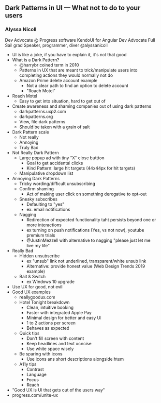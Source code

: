 ## Dark Patterns in UI — What not to do to your users
### Alyssa Nicoll

Dev Advocate @ Progress software
KendoUI for Angular Dev Advocate
Full Sail grad
Speaker, programmer, diver
@alyssanicoll

- UI is like a joke, if you have to explain it, it's not that good
- What is a Dark Pattern?
  - @harrybr coined term in 2010
  - Patterns in UX that are meant to trick/manipulate users into completing actions they would normally not do
  - Amazon Prime delete account example
    - Not a clear path to find an option to delete account
    - "Roach Motel"
- Roach Motel
  - Easy to get into situation, hard to get out of
- Create awareness and shaming companies out of using dark patterns
  - darkpatterns.uxp2.com
  - darkpatterns.org
  - View, file dark patterns
  - Should be taken with a grain of salt
- Dark Pattern scale
  - Not really
  - Annoying
  - Truly Bad
- Not Really Dark Pattern
  - Large popup ad with tiny "X" close buttton
    - Goal to get accidental clicks
    - Kind Pattern: large hit targets (44x44px for hit targets)
  - Manipulative dropdown list
- Annoying Dark Patterns
  - Tricky wording/difficult unsubscribing
  - Confirm shaming
    - Act of making user click on something derogative to opt-out
  - Sneaky subscribes
    - Defaulting to "yes"
    - ex. email notifications
  - Nagging
    - Redirection of expected functionality taht persists beyond one or more interactions
    - ex turning on push notifications (Yes, vs not now), youtube premium trials
    - @JustinMezzell with alternative to nagging "please just let me live my life"
- Really Bad
  - Hidden unsubscribe
    - ex "unsub" link not underlined, transparent/white unsub link
    - Alternative: provide honest value (Web Design Trends 2019 example)
  - Bait & Switch
    - ex Windows 10 upgrade
- Use UX for good, not evil
- Good UX examples
  - reallygoodux.com
  - Hotel Tonight breakdown
    - Clean, intuitive booking
    - Faster with integrated Apple Pay
    - Minimal design for better and easy UI
    - 1 to 2 actions per screen
    - Behaves as expected
  - Quick tips
    - Don't fill screen with content
    - Keep headlines and text ocncise
    - Use white space wisely
  - Be sparing with icons
    - Use icons ans short descriptions alongside htem
  - A11y tips
    - Contrast
    - Language
    - Focus
    - Reach
- "Good UX is UI that gets out of the users way"
- progress.com/unite-ux